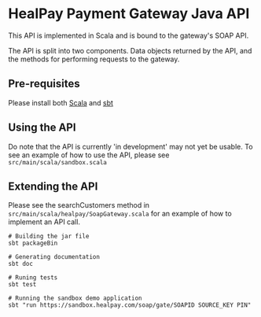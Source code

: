 # HealPay Payment Gateway Java API

This API is implemented in Scala and is bound to the gateway's SOAP API.

The API is split into two components. Data objects returned by the API, and the methods for performing requests to the gateway.

## Pre-requisites 

Please install both [Scala](http://scala-lang.org) and [sbt](http://scalaxb.org)


## Using the API
Do note that the API is currently 'in development' may not yet be usable. To see an example of how to use the API, please see `src/main/scala/sandbox.scala`

## Extending the API
Please see the searchCustomers method in `src/main/scala/healpay/SoapGateway.scala` for an example of how to implement an API call.

```
# Building the jar file
sbt packageBin

# Generating documentation
sbt doc

# Runing tests
sbt test

# Running the sandbox demo application
sbt "run https://sandbox.healpay.com/soap/gate/SOAPID SOURCE_KEY PIN"
```
